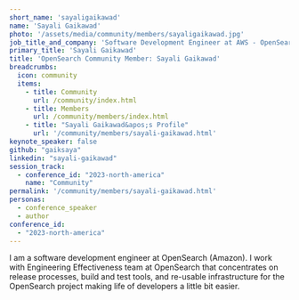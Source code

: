 ```yaml
---
short_name: 'sayaligaikawad'
name: 'Sayali Gaikawad'
photo: '/assets/media/community/members/sayaligaikawad.jpg'
job_title_and_company: 'Software Development Engineer at AWS - OpenSearch'
primary_title: 'Sayali Gaikawad'
title: 'OpenSearch Community Member: Sayali Gaikawad'
breadcrumbs:
  icon: community
  items:
    - title: Community
      url: /community/index.html
    - title: Members
      url: /community/members/index.html
    - title: "Sayali Gaikawad&apos;s Profile"
      url: '/community/members/sayali-gaikawad.html'
keynote_speaker: false
github: "gaiksaya"
linkedin: "sayali-gaikawad"
session_track: 
  - conference_id: "2023-north-america"
    name: "Community"
permalink: '/community/members/sayali-gaikawad.html'
personas:
  - conference_speaker
  - author
conference_id:
  - "2023-north-america"
---
```


I am a software development engineer at OpenSearch (Amazon). I work with Engineering Effectiveness team at OpenSearch that concentrates on release processes, build and test tools, and re-usable infrastructure for the OpenSearch project making life of developers a little bit easier.

